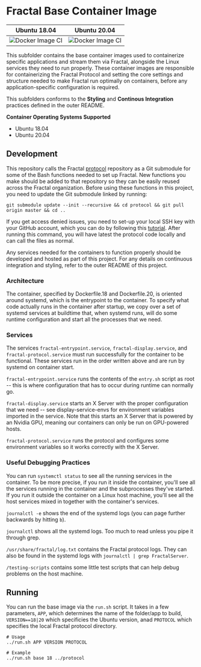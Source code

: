 # Fractal Base Container Image

| Ubuntu 18.04 | Ubuntu 20.04
|:--:|:--:|
|![Docker Image CI](https://github.com/fractalcomputers/container-images/workflows/Docker%20Image%20CI/badge.svg)|![Docker Image CI](https://github.com/fractalcomputers/container-images/workflows/Docker%20Image%20CI/badge.svg)|

This subfolder contains the base container images used to containerize specific applications and stream them via Fractal, alongside the Linux services they need to run properly. These container images are responsible for containerizing the Fractal Protocol and setting the core settings and structure needed to make Fractal run optimally on containers, before any application-specific configuration is required.

This subfolders conforms to the **Styling** and **Continous Integration** practices defined in the outer README.

**Container Operating Systems Supported**

- Ubuntu 18.04
- Ubuntu 20.04

## Development

This repository calls the Fractal [protocol](https://github.com/fractalcomputers/protocol) repository as a Git submodule for some of the Bash functions needed to set up Fractal. New functions you make should be added to that repository so they can be easily reused across the Fractal organization. Before using these functions in this project, you need to update the Git submodule linked by running:

```
git submodule update --init --recursive && cd protocol && git pull origin master && cd ..
```

If you get access denied issues, you need to set-up your local SSH key with your GitHub account, which you can do by following this [tutorial](https://help.github.com/en/github/authenticating-to-github/generating-a-new-ssh-key-and-adding-it-to-the-ssh-agent). After running this command, you will have latest the protocol code locally and can call the files as normal.

Any services needed for the containers to function properly should be developed and hosted as part of this project. For any details on continuous integration and styling, refer to the outer README of this project.

### Architecture

The container, specified by Dockerfile.18 and Dockerfile.20, is oriented around systemd, which is the entrypoint to the container. To specify what code actually runs in the container after startup, we copy over a set of systemd services at buildtime that, when systemd runs, will do some runtime configuration and start all the processes that we need.

### Services

The services `fractal-entrypoint.service`, `fractal-display.service`, and `fractal-protocol.service` must run successfully for the container to be functional. These services run in the order written above and are run by systemd on container start. 

`fractal-entrypoint.service` runs the contents of the `entry.sh` script as root -- this is where configuration that has to occur during runtime can normally go. 

`fractal-display.service` starts an X Server with the proper configuration that we need -- see display-service-envs for environment variables imported in the service. Note that this starts an X Server that is powered by an Nvidia GPU, meaning our containers can only be run on GPU-powered hosts.

`fractal-protocol.service` runs the protocol and configures some environment variables so it works correctly with the X Server.

### Useful Debugging Practices
You can run `systemctl status` to see all the running services in the container. To be more precise, if you run it inside the container, you'll see all the services running in the container and the subprocesses they've started. If you run it outside the container on a Linux host machine, you'll see all the host services mixed in together with the container's services. 

`journalctl -e` shows the end of the systemd logs (you can page further backwards by hitting `b`).

`journalctl` shows all the systemd logs. Too much to read unless you pipe it through grep.

`/usr/share/fractal/log.txt` contains the Fractal protocol logs. They can also be found in the systemd logs with `journalctl | grep FractalServer`.

`/testing-scripts` contains some little test scripts that can help debug problems on the host machine.

## Running

You can run the base image via the `run.sh` script. It takes in a few parameters, `APP`, which determines the name of the folder/app to build, `VERSION==18|20` which specificies the Ubuntu version, anad `PROTOCOL` which specifies the local Fractal protocol directory.

```
# Usage
../run.sh APP VERSION PROTOCOL

# Example
../run.sh base 18 ../protocol
```
